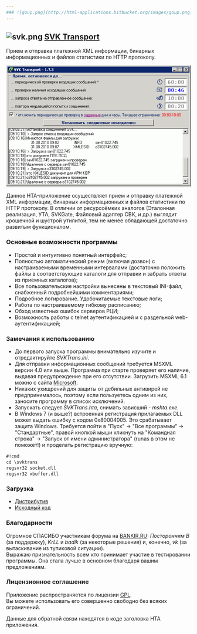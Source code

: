 ```yaml
---
### ![goup.png](http://html-applications.bitbucket.org/images/goup.png) [Return to HTML Application page](http://html-applications.bitbucket.org) ###
---
```

## ![svk.png](http://html-applications.bitbucket.org/images/svk.png)  [SVK Transport](http://html-applications.bitbucket.org/svk-transport/readme.html) ##
Прием и отправка платежной XML информации, бинарных информационных и файлов статистики по HTTP протоколу.

![Рабочее окно приложения](screen.png "Рабочее окно приложения")

Данное HTA-приложение осуществляет прием и отправку платежной XML информации, бинарных информационных и файлов статистики по HTTP протоколу.
В отличии от ресурсоёмких аналогов (Эталонная реализация, УТА, SVKGate, Файловый адаптер СВК, и др.) выглядит крошечной и шустрой утилитой, тем не менее обладающей достаточно развитым функционалом.

### Основные возможности программы

* Простой и интуитивно понятный интерфейс;
* Полностью автоматический режим (включая дозвон) с настраиваемыми временными интервалами (достаточно положить файлы в соответствующие каталоги для отправки и забрать ответы из приемных каталогов);
* Все пользовательские настройки вынесены в текстовый INI-файл, снабженный подробнейшими комментариями;
* Подробное логирование. Удобочитаемые текстовые логи;
* Работа по настраиваемому гибкому расписанию;
* Обход известных ошибок серверов РЦИ;
* Возможность работы с telnet аутентификацией и с раздельной web-аутентификацией;

### Замечания к использованию

* До первого запуска программы внимательно изучите и отредактируйте *SVKTrans.ini*.
* Для отправки информационных сообщений требуется MSXML версии 4.0 или выше. Программа при старте проверяет его наличие, выдавая предупреждение при его отсутствии. Загрузить MSXML 6.1 можно с сайта [Microsoft](http://www.microsoft.com/downloads/details.aspx?FamilyID=d21c292c-368b-4ce1-9dab-3e9827b70604&displayLang=ru).
* Никаких ухищрений для защиты от дебильных антивирей не предпринималось, поэтому если пользуетесь одним из них, заносите программу в список исключений.
* Запускать следует *SVKTrans.hta*, снимать зависший - *mshta.exe*.
* В Windows 7 (и выше?) встроенная регистрация прилагаемых DLL может выдать ошибку с кодом 0x80004005. Это срабатывает защита Windows. Требуется пойти в "Пуск" -> "Все программы" -> "Стандартные", правой кнопкой мыши кликнуть на "Командная строка" -> "Запуск от имени администратора" (runas в этом не поможет!) и проделать регистрацию вручную:

```
#!cmd
cd \svktrans
regsvr32 socket.dll
regsvr32 xbuffer.dll

```

### Загрузка

* [Дистрибутив](https://bitbucket.org/html-applications/svk-transport/downloads)
* [Исходный код](https://bitbucket.org/html-applications/svk-transport/src)

### Благодарности

Огромное СПАСИБО участникам форума на [BANKIR.RU](http://dom.bankir.ru/showthread.php?t=75256&goto=newpost): *Посторонним В* (за поддержку), *KrLL* и *badik* (за некоторые решения) и, конечно, *vk* (за вытаскивание из тупиковой ситуации).  
Выражаю признательность всем кто принимает участие в тестировании программы. Она стала лучше в основном благодаря вашим предложениям.

### Лицензионное соглашение

Приложение распространяется по лицензии [GPL](http://ru.wikipedia.org/wiki/GPL).  
Вы можете использовать его совершенно свободно без всяких ограничений.

Данные для обратной связи находятся в коде заголовка HTA приложения.